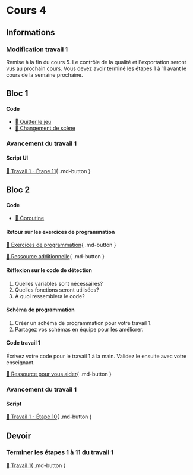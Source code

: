# Cours 4
## Informations
### Modification travail 1
Remise à la fin du cours 5. Le contrôle de la qualité et l'exportation seront vus au prochain cours. Vous devez avoir terminé les étapes 1 à 11 avant le cours de la semaine prochaine.


## Bloc 1
#### Code
- [📝 Quitter le jeu](./code/quitter_jeu.md)
- [📝 Changement de scène](./code/changement_scene.md)

### Avancement du travail 1
#### Script UI
[💼 Travail 1 - Étape 11](https://tim-montmorency.com/compendium/582-401-realite-mixte/travaux/travail1.html#11-creation-de-la-scene-menu-script-ui){ .md-button }     


## Bloc 2
#### Code 
- [📝 Coroutine](./code/coroutine.md)        

#### Retour sur les exercices de programmation
[💼 Exercices de programmation](./exercices/base_code.md){ .md-button }  

[📝 Ressource additionnelle](./code/bibliotheque_exemples.md){ .md-button }  


#### Réflexion sur le code de détection
1. Quelles variables sont nécessaires?    
2. Quelles fonctions seront utilisées?    
3. À quoi ressemblera le code?    

#### Schéma de programmation
1. Créer un schéma de programmation pour votre travail 1.
2. Partagez vos schémas en équipe pour les améliorer.

#### Code travail 1
Écrivez votre code pour le travail 1 à la main. Validez le ensuite avec votre enseignant. 

[📝 Ressource pour vous aider](https://cmontmorency365-my.sharepoint.com/:x:/g/personal/lora_boisvert_cmontmorency_qc_ca/EWJdsTQPuRVPgBz5Lu2ZSHUBTLNfNMt24XsHZ7vI2R8STQ?e=cfHmee){ .md-button }     


### Avancement du travail 1
#### Script
[💼 Travail 1 - Étape 10](https://tim-montmorency.com/compendium/582-401-realite-mixte/travaux/travail1.html#10-creation-de-la-scene-jeu-script){ .md-button }     


## Devoir

### Terminer les étapes 1 à 11 du travail 1
[💼 Travail 1](./travaux/travail1.md){ .md-button }    
